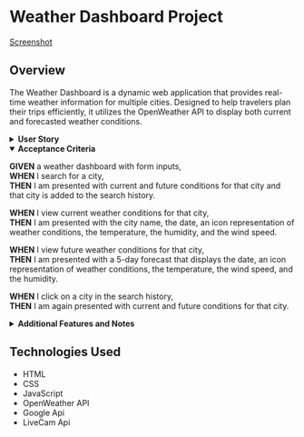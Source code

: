 # Weather Dashboard Project

[Screenshot](./Screenshot%202023-12-11%20at%2016-39-26%20Weather%20Dashboard.png)

## Overview
The Weather Dashboard is a dynamic web application that provides real-time weather information for multiple cities. Designed to help travelers plan their trips efficiently, it utilizes the OpenWeather API to display both current and forecasted weather conditions.

<details><summary><strong>User Story</strong></summary>
<p>

**AS A** traveler,  
**I WANT** to see the weather outlook for multiple cities,  
**SO THAT** I can plan a trip accordingly.

</p>
</details>

<details open><summary><strong>Acceptance Criteria</strong></summary>
<p>

**GIVEN** a weather dashboard with form inputs,  
**WHEN** I search for a city,  
**THEN** I am presented with current and future conditions for that city and that city is added to the search history.  

**WHEN** I view current weather conditions for that city,  
**THEN** I am presented with the city name, the date, an icon representation of weather conditions, the temperature, the humidity, and the wind speed.  

**WHEN** I view future weather conditions for that city,  
**THEN** I am presented with a 5-day forecast that displays the date, an icon representation of weather conditions, the temperature, the wind speed, and the humidity.  

**WHEN** I click on a city in the search history,  
**THEN** I am again presented with current and future conditions for that city.

</p>
</details>

<details><summary><strong>Additional Features and Notes</strong></summary>
<p>

- **Experimental API Calls:** While developing this dashboard, I experimented with additional API calls to enhance functionality and user experience.
- **Occasional Page Refresh Required:** Please note, due to these experimental features, the page may need to be refreshed a few times for optimal performance.
- **Local Storage:** Not sure if I've done this properly, but local storage exists for one previously entered city, however there isn't a history search bar, the page just loads the latest search instead.
- **Weather Details:** Only now realized I haven't included wind speed and humidity, couldn't get it to display nice in the container so I opted to not add but will resubmit if need be!

</p>
</details>

## Technologies Used
- HTML
- CSS
- JavaScript
- OpenWeather API
- Google Api
- LiveCam Api

